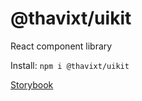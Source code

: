 # @thavixt/uikit

React component library

Install: `npm i @thavixt/uikit`

[Storybook](https://thavixt-uikit.komlosidev.net/)

